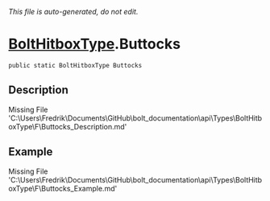 *This file is auto-generated, do not edit.*

# [BoltHitboxType](Types/BoltHitboxType.md).Buttocks
`public static BoltHitboxType Buttocks`
## Description
Missing File 'C:\Users\Fredrik\Documents\GitHub\bolt_documentation\api\Types\BoltHitboxType\F\Buttocks_Description.md'
## Example
Missing File 'C:\Users\Fredrik\Documents\GitHub\bolt_documentation\api\Types\BoltHitboxType\F\Buttocks_Example.md'
